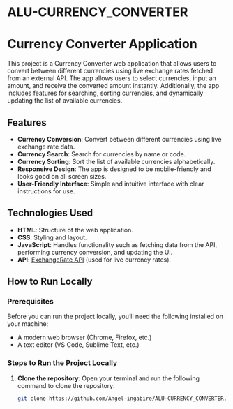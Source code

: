 # ALU-CURRENCY_CONVERTER
# Currency Converter Application

This project is a Currency Converter web application that allows users to convert between different currencies using live exchange rates fetched from an external API. The app allows users to select currencies, input an amount, and receive the converted amount instantly. Additionally, the app includes features for searching, sorting currencies, and dynamically updating the list of available currencies.

## Features

- **Currency Conversion**: Convert between different currencies using live exchange rate data.
- **Currency Search**: Search for currencies by name or code.
- **Currency Sorting**: Sort the list of available currencies alphabetically.
- **Responsive Design**: The app is designed to be mobile-friendly and looks good on all screen sizes.
- **User-Friendly Interface**: Simple and intuitive interface with clear instructions for use.

## Technologies Used

- **HTML**: Structure of the web application.
- **CSS**: Styling and layout.
- **JavaScript**: Handles functionality such as fetching data from the API, performing currency conversion, and updating the UI.
- **API**: [ExchangeRate API](https://www.exchangerate-api.com/) (used for live currency rates).

## How to Run Locally

### Prerequisites

Before you can run the project locally, you’ll need the following installed on your machine:

- A modern web browser (Chrome, Firefox, etc.)
- A text editor (VS Code, Sublime Text, etc.)

### Steps to Run the Project Locally

1. **Clone the repository**:
   Open your terminal and run the following command to clone the repository:
   
   ```bash
   git clone https://github.com/Angel-ingabire/ALU-CURRENCY_CONVERTER.git
